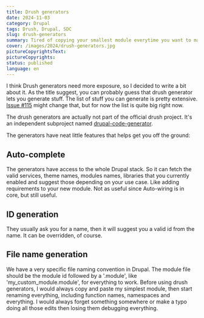 ```yaml
---
title: Drush generators
date: 2024-11-03
category: Drupal 
tags: Drush, Drupal, SDC
slug: drush-generators
summary: Tired of copying your smallest module everytime you want to make a new module? Can't remember the synthax to create a new single directory component? Drush generators might be for you.
cover: /images/2024/drush-generators.jpg
pictureCopyrightsText:
pictureCopyrights: 
status: published 
language: en
---
```


I think Drush generators need more exposure, so I decided to write a bit about it.
As the title suggest, you can probably guess that drush generator lets you generate stuff. 
The list of stuff you can generate is pretty extensive.
[Issue #115](https://github.com/Chi-teck/drupal-code-generator/issues/155) might change that, but for now the list is quite big right now.

The drush generators are actually not part of the official drush project.
It's an independent subproject named [drupal-code-generator](https://github.com/Chi-teck/drupal-code-generator).

The generators have neat little features that helps get you off the ground:

## Auto-complete

The generators have access to the whole Drupal stack.
So it can fetch the valid services, theme names, modules names, libraries that you currently enabled and suggest those depending on your use case.
Like adding requirements to your new module. Not as useful since Auto-wiring is in core, but still useful.

## ID generation

They usually ask you for a name, then it will suggest you a valid id from the name. It can be overridden, of course.

## File name generation

We have a very specific file naming convention in Drupal.
The module file should be the module id followed by a '.module', like 'my_custom_module.module', for everything to work.
Before using drush generators, I would always copy and paste my simplest module, then start renaming everything, including function names, namespaces and everything.
I would always forget something somewhere or make a typo doing all those edits then losing them debugging everything.
